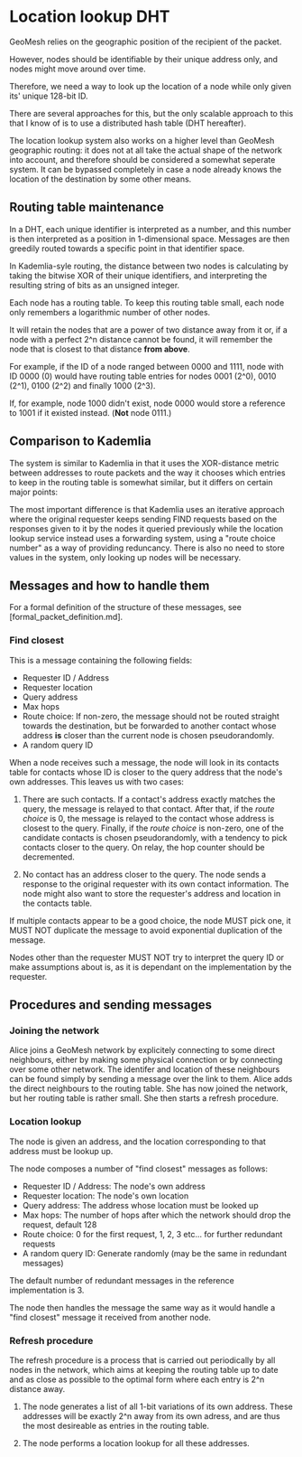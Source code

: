 # Location lookup DHT

GeoMesh relies on the geographic position of the recipient of the packet.

However, nodes should be identifiable by their unique address only, and nodes might move around over time.

Therefore, we need a way to look up the location of a node while only given its' unique 128-bit ID.

There are several approaches for this, but the only scalable approach to this that I know of is to use a distributed
hash table (DHT hereafter). 

The location lookup system also works on a higher level than GeoMesh geographic routing: it does not at all take the actual
shape of the network into account, and therefore should be considered a somewhat seperate system. It can be bypassed completely
in case a node already knows the location of the destination by some other means.

## Routing table maintenance

In a DHT, each unique identifier is interpreted as a number, and this number is then interpreted as a position in
1-dimensional space. Messages are then greedily routed towards a specific point in that identifier space.

In Kademlia-syle routing, the distance between two nodes is calculating by taking the bitwise XOR of their unique
identifiers, and interpreting the resulting string of bits as an unsigned integer.

Each node has a routing table. To keep this routing table small, each node only remembers a logarithmic number
of other nodes.

It will retain the nodes that are a power of two distance away from it or, if a node with a perfect 2^n distance cannot
be found, it will remember the node that is closest to that distance **from above**.

For example, if the ID of a node ranged between 0000 and 1111, node with ID 0000 (0) would have routing table entries for
nodes 0001 (2^0), 0010 (2^1), 0100 (2^2) and finally 1000 (2^3).

If, for example, node 1000 didn't exist, node 0000 would store a reference to 1001 if it existed instead. (**Not**
 node 0111.)
 
## Comparison to Kademlia
 
The system is similar to Kademlia in that it uses the XOR-distance metric between addresses to route packets and the way
it chooses which entries to keep in the routing table is somewhat similar, but it differs on certain major points:

The most important difference is that Kademlia uses an iterative approach where the original requester keeps sending FIND
requests based on the responses given to it by the nodes it queried previously while the location lookup service instead
uses a forwarding system, using a "route choice number" as a way of providing reduncancy. There is also no need to store
values in the system, only looking up nodes will be necessary.

## Messages and how to handle them

For a formal definition of the structure of these messages, see [formal_packet_definition.md].

### Find closest

This is a message containing the following fields:

* Requester ID / Address
* Requester location
* Query address
* Max hops
* Route choice: If non-zero, the message should not be routed straight towards the destination, but be forwarded to
                another contact whose address **is** closer than the current node is chosen pseudorandomly.
* A random query ID

When a node receives such a message, the node will look in its contacts table for contacts whose ID is closer to the query
address that the node's own addresses. This leaves us with two cases:

1. There are such contacts. If a contact's address exactly matches the query, the message is relayed to that contact.
   After that, if the *route choice* is 0, the message is relayed to the contact whose address is closest to the query.
   Finally, if the *route choice* is non-zero, one of the candidate contacts is chosen pseudorandomly, with a tendency
   to pick contacts closer to the query. On relay, the hop counter should be decremented.
   
2. No contact has an address closer to the query. The node sends a response to the original requester with its own
   contact information. The node might also want to store the requester's address and location in the contacts table.
   
If multiple contacts appear to be a good choice, the node MUST pick one, it MUST NOT duplicate the message to avoid
exponential duplication of the message.

Nodes other than the requester MUST NOT try to interpret the query ID or make assumptions about is, as it is dependant
on the implementation by the requester.

## Procedures and sending messages

### Joining the network

Alice joins a GeoMesh network by explicitely connecting to some direct neighbours, either by making some physical connection
or by connecting over some other network. The identifer and location of these neighbours can be found simply by sending
a message over the link to them. Alice adds the direct neighbours to the routing table. She has now joined the network,
but her routing table is rather small. She then starts a refresh procedure.

### Location lookup

The node is given an address, and the location corresponding to that address must be lookup up.

The node composes a number of "find closest" messages as follows:

* Requester ID / Address: The node's own address
* Requester location: The node's own location
* Query address: The address whose location must be looked up
* Max hops: The number of hops after which the network should drop the request, default 128
* Route choice: 0 for the first request, 1, 2, 3 etc... for further redundant requests
* A random query ID: Generate randomly (may be the same in redundant messages)

The default number of redundant messages in the reference implementation is 3.

The node then handles the message the same way as it would handle a "find closest" message it received from another node.

### Refresh procedure

The refresh procedure is a process that is carried out periodically by all nodes in the network, which aims at keeping
the routing table up to date and as close as possible to the optimal form where each entry is 2^n distance away.

1. The node generates a list of all 1-bit variations of its own address. These addresses will be exactly 2^n away from
   its own adress, and are thus the most desireable as entries in the routing table.
   
2. The node performs a location lookup for all these addresses.